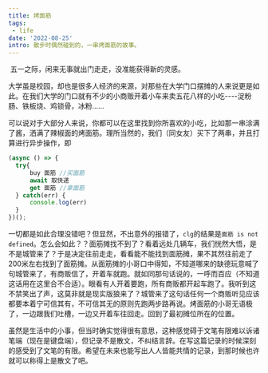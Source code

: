 ```yaml
---
title: 烤面筋
tags: 
 - life
date: '2022-08-25'
intro: 散步时偶然碰到的，一串烤面筋的故事。
---
```


​		五一之际，闲来无事就出门走走，没准能获得新的灵感。

​		大学虽是校园，却也是很多人经济的来源，对那些在大学门口摆摊的人来说更是如此。在我们大学的门口就有不少的小商贩开着小车来卖五花八样的小吃----淀粉肠、铁板烧、鸡锁骨，冰粉......

​		可以说对于大部分人来说，你都可以在这里找到你所喜欢的小吃，比如那一串涂满了酱，洒满了辣椒面的烤面筋。理所当然的，我们（同女友）买下了两串，并且打算进行异步操作，即

```js
(async () => {
  try{
      buy 面筋 //买面筋
      await 取快递
      get 面筋 //拿面筋 
  } catch(err) {
  	  console.log(err)    
  }
})();
```

​		一切都是如此合理没错吧？但显然，不出意外的报错了，`clg`的结果是`面筋 is not defined`。怎么会如此？？面筋摊找不到了？看着远处几辆车，我们恍然大悟，是不是城管来了？于是决定往前走走，看看能不能找到面筋摊，果不其然往前走了200米左右找到了面筋摊。从面筋摊的小哥口中得知，不知道哪来的缺德玩意喊了句城管来了，有商贩信了，开着车就跑。就如同那句话说的，一呼而百应（不知道这话用在这里合不合适）。眼看有人开着要跑，所有商贩都开起车跑了。我听到这不禁笑出了声，这莫非就是现实版狼来了？城管来了这句话任何一个商贩听见应该都要本着宁可信其有，不可信其无的原则先跑两步路再说。烤面筋的小哥无语极了，一边跟我们吐槽，一边又开着车往回走。回到了最初摊位所在的位置。

​		虽然是生活中的小事，但当时确实觉得很有意思，这种感觉碍于文笔有限难以诉诸笔端（现在是键盘端），但记录不是散文，不纠结言辞。在写这篇记录的时候深刻的感受到了文笔的有限。希望在未来也能写出人人皆能共情的记录，到那时候也许就可以称得上是散文了吧。